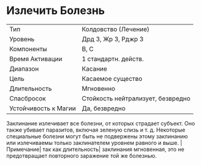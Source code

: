 
# Излечить Болезнь

| | |
|---|---|
|Тип|Колдовство (Лечение)|
|Уровень| Дрд 3, Жр 3, Рджр 3|
|Компоненты| В, С|
|Время Активации| 1 стандартн. действ.|
|Диапазон| Касание|
|Цель| Касаемое существо|
|Длительность| Мгновенно|
|Спасбросок| Стойкость нейтрализует, безвредно|
|Устойчивость к Магии| Да, безвредно|

Заклинание излечивает все болезни, от
которых страдает субъект. Оно также
убивает паразитов, включая зеленую
слизь и т. д. Некоторые специальные
болезни могут быть не подвержены
этому заклинанию или излечиваемы
только заклинателем уровнем равного
и выше.
|Примечание| так как длительность|
заклинания мгновенная, это не предотвращает повторного заражение той же
болезнью.
